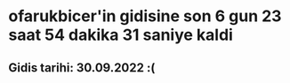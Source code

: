 # ofarukbicer'in gidisine son 6 gun 23 saat 54 dakika 31 saniye kaldi

## Gidis tarihi: 30.09.2022 :(